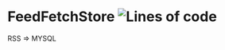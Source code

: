 # FeedFetchStore ![Lines of code](https://img.shields.io/tokei/lines/github/clientcrash/feedfetchstore?style=flat-square)
RSS => MYSQL
